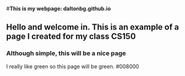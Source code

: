 #**This is my webpage: daltonbg.github.io**
## Hello and welcome in. This is an example of a page I created for my class CS150
### Although simple, this will be a nice page
I really like green so this page will be green. #008000
